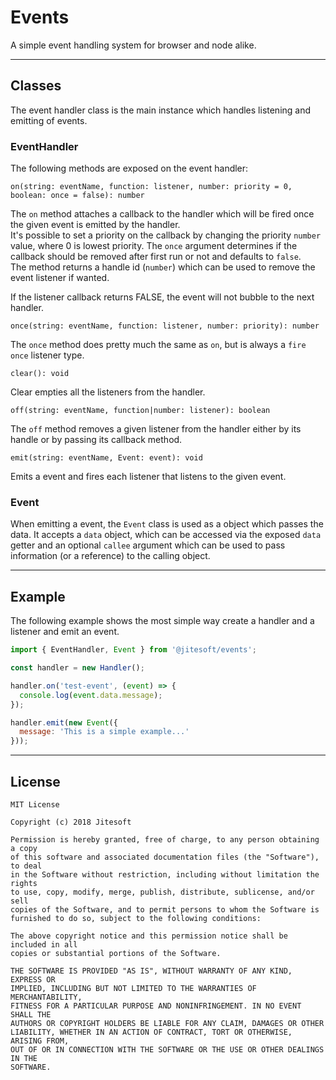 # Events

A simple event handling system for browser and node alike.

---

## Classes

The event handler class is the main instance which handles listening and emitting of events.

### EventHandler

The following methods are exposed on the event handler:

`on(string: eventName, function: listener, number: priority = 0, boolean: once = false): number`

The `on` method attaches a callback to the handler which will be fired once the given event is emitted by the handler.  
It's possible to set a priority on the callback by changing the priority `number` value, where 0 is lowest priority. The `once` argument
determines if the callback should be removed after first run or not and defaults to `false`.  
The method returns a handle id (`number`) which can be used to remove the event listener if wanted.

If the listener callback returns FALSE, the event will not bubble to the next handler.

`once(string: eventName, function: listener, number: priority): number`

The `once` method does pretty much the same as `on`, but is always a `fire once` listener type.

`clear(): void`

Clear empties all the listeners from the handler.

`off(string: eventName, function|number: listener): boolean`

The `off` method removes a given listener from the handler either by its handle or by passing its callback method.

`emit(string: eventName, Event: event): void`

Emits a event and fires each listener that listens to the given event.

### Event

When emitting a event, the `Event` class is used as a object which passes the data. It accepts a `data` object, which can be accessed
via the exposed `data` getter and an optional `callee` argument which can be used to pass information (or a reference) to the calling object.  

---

## Example

The following example shows the most simple way create a handler and a listener and emit an event.

```javascript
import { EventHandler, Event } from '@jitesoft/events';

const handler = new Handler();

handler.on('test-event', (event) => {
  console.log(event.data.message);
});

handler.emit(new Event({
  message: 'This is a simple example...'
}));
```

---

## License

```text
MIT License

Copyright (c) 2018 Jitesoft

Permission is hereby granted, free of charge, to any person obtaining a copy
of this software and associated documentation files (the "Software"), to deal
in the Software without restriction, including without limitation the rights
to use, copy, modify, merge, publish, distribute, sublicense, and/or sell
copies of the Software, and to permit persons to whom the Software is
furnished to do so, subject to the following conditions:

The above copyright notice and this permission notice shall be included in all
copies or substantial portions of the Software.

THE SOFTWARE IS PROVIDED "AS IS", WITHOUT WARRANTY OF ANY KIND, EXPRESS OR
IMPLIED, INCLUDING BUT NOT LIMITED TO THE WARRANTIES OF MERCHANTABILITY,
FITNESS FOR A PARTICULAR PURPOSE AND NONINFRINGEMENT. IN NO EVENT SHALL THE
AUTHORS OR COPYRIGHT HOLDERS BE LIABLE FOR ANY CLAIM, DAMAGES OR OTHER
LIABILITY, WHETHER IN AN ACTION OF CONTRACT, TORT OR OTHERWISE, ARISING FROM,
OUT OF OR IN CONNECTION WITH THE SOFTWARE OR THE USE OR OTHER DEALINGS IN THE
SOFTWARE.
```
